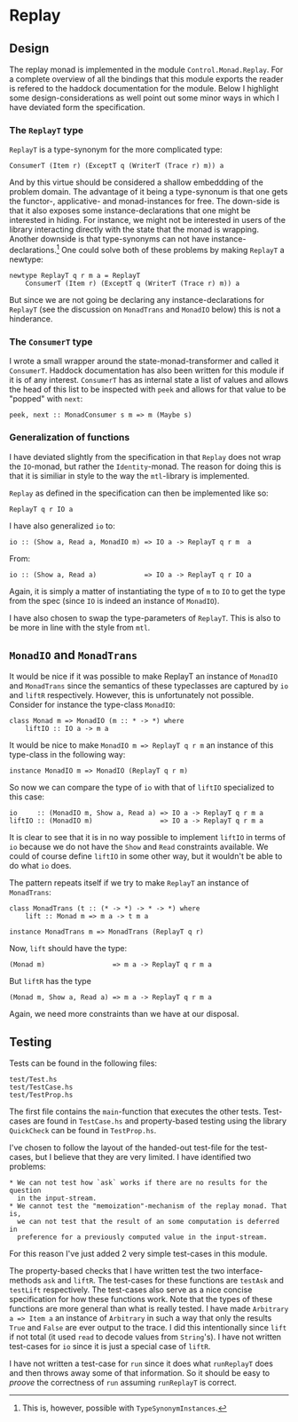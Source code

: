 Replay
======

Design
------
The replay monad is implemented in the module `Control.Monad.Replay`. For a
complete overview of all the bindings that this module exports the reader is
refered to the haddock documentation for the module. Below I highlight some
design-considerations as well point out some minor ways in which I have deviated
form the specification.

### The `ReplayT` type
`ReplayT` is a type-synonym for the more complicated type:

    ConsumerT (Item r) (ExceptT q (WriterT (Trace r) m)) a

And by this virtue should be considered a shallow embeddding of the problem
domain. The advantage of it being a type-synonum is that one gets the functor-,
applicative- and monad-instances for free. The down-side is that it also exposes
some instance-declarations that one might be interested in hiding. For instance,
we might not be interested in users of the library interacting directly with the
state that the monad is wrapping. Another downside is that type-synonyms can not
have instance-declarations.[^1] One could solve both of these problems by making
`ReplayT` a newtype:

    newtype ReplayT q r m a = ReplayT
        ConsumerT (Item r) (ExceptT q (WriterT (Trace r) m)) a

But since we are not going be declaring any instance-declarations for `ReplayT`
(see the discussion on `MonadTrans` and `MonadIO` below) this is not a
hinderance.

### The `ConsumerT` type
I wrote a small wrapper around the state-monad-transformer and called it
`ConsumerT`. Haddock documentation has also been written for this module if it
is of any interest. `ConsumerT` has as internal state a list of values and
allows the head of this list to be inspected with `peek` and allows for that
value to be "popped" with `next`:

    peek, next :: MonadConsumer s m => m (Maybe s)

### Generalization of functions
I have deviated slightly from the specification in that `Replay` does not wrap
the `IO`-monad, but rather the `Identity`-monad. The reason for doing this is
that it is similiar in style to the way the `mtl`-library is implemented.

`Replay` as defined in the specification can then be implemented like so:

    ReplayT q r IO a

I have also generalized `io` to:

    io :: (Show a, Read a, MonadIO m) => IO a -> ReplayT q r m  a

From:

    io :: (Show a, Read a)            => IO a -> ReplayT q r IO a
    
Again, it is simply a matter of instantiating the type of `m` to `IO` to get the
type from the spec (since `IO` is indeed an instance of `MonadIO`).

I have also chosen to swap the type-parameters of `ReplayT`. This is also to be
more in line with the style from `mtl`.

[^1]: This is, however, possible with `TypeSynonymInstances`.

`MonadIO` and `MonadTrans`
--------------------------
It would be nice if it was possible to make ReplayT an instance of `MonadIO` and
`MonadTrans` since the semantics of these typeclasses are captured by `io` and
`liftR` respectively. However, this is unfortunately not possible. Consider for
instance the type-class `MonadIO`:

    class Monad m => MonadIO (m :: * -> *) where
        liftIO :: IO a -> m a
        
It would be nice to make `MonadIO m => ReplayT q r m` an instance of this
type-class in the following way:

    instance MonadIO m => MonadIO (ReplayT q r m)

So now we can compare the type of `io` with that of `liftIO` specialized to this
case:
      
    io     :: (MonadIO m, Show a, Read a) => IO a -> ReplayT q r m a
    liftIO :: (MonadIO m)                 => IO a -> ReplayT q r m a

It is clear to see that it is in no way possible to implement `liftIO` in terms
of `io` because we do not have the `Show` and `Read` constraints available. We
could of course define `liftIO` in some other way, but it wouldn't be able to do
what `io` does.

The pattern repeats itself if we try to make `ReplayT` an instance of `MonadTrans`:

    class MonadTrans (t :: (* -> *) -> * -> *) where
        lift :: Monad m => m a -> t m a

    instance MonadTrans m => MonadTrans (ReplayT q r)

Now, `lift` should have the type:

    (Monad m)                 => m a -> ReplayT q r m a
    
But `liftR` has the type

    (Monad m, Show a, Read a) => m a -> ReplayT q r m a
    
Again, we need more constraints than we have at our disposal.

Testing
-------
Tests can be found in the following files:

    test/Test.hs
    test/TestCase.hs
    test/TestProp.hs

The first file contains the `main`-function that executes the other tests.
Test-cases are found in `TestCase.hs` and property-based testing using the
library `QuickCheck` can be found in `TestProp.hs`.

I've chosen to follow the layout of the handed-out test-file for the test-cases,
but I believe that they are very limited. I have identified two problems:

    * We can not test how `ask` works if there are no results for the question
      in the input-stream.
    * We cannot test the "memoization"-mechanism of the replay monad. That is,
      we can not test that the result of an some computation is deferred in
      preference for a previously computed value in the input-stream.

For this reason I've just added 2 very simple test-cases in this module.

The property-based checks that I have written test the two interface-methods
`ask` and `liftR`. The test-cases for these functions are `testAsk` and
`testLift` respectively. The test-cases also serve as a nice concise
specification for how these functions work. Note that the types of these
functions are more general than what is really tested. I have made `Arbitrary a
=> Item a` an instance of `Arbitrary` in such a way that only the results `True`
and `False` are ever output to the trace. I did this intentionally since `lift`
if not total (it used `read` to decode values from `String`'s). I have not
written test-cases for `io` since it is just a special case of `liftR`.

I have not written a test-case for `run` since it does what `runReplayT` does
and then throws away some of that information. So it should be easy to *proove*
the correctness of `run` assuming `runReplayT` is correct.
